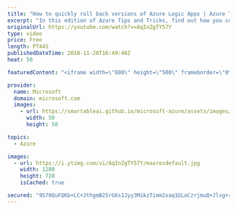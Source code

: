 ```yaml
---
title: "How to quickly roll back versions of Azure Logic Apps | Azure Tips and Tricks"
excerpt: "In this edition of Azure Tips and Tricks, find out how you could quickly roll back to a previous version of an Azure Logic App. When working with Logic Apps inside of the Azure portal, you may need to go back to a previous version. This video shows you how to do just that.     For more tips and tricks,"
originalUrl: https://youtube.com/watch?v=AqInZgTY57Y
type: video
price: Free
length: PT44S
publishedDateTime: 2018-11-20T16:49:46Z
heat: 50

featuredContent: "<iframe width=\"800\" height=\"500\" frameborder=\"0\" src=\"https://www.youtube.com/embed/AqInZgTY57Y\" allow=\"accelerometer; autoplay; encrypted-media; gyroscope; picture-in-picture\" allowfullscreen></iframe>"

provider:
  name: Microsoft
  domain: microsoft.com
  images:
    - url: https://smartableai.github.io/microsoft-azure/assets/images/organizations/microsoft.com-50x50.jpg
      width: 50
      height: 50

topics:
  - Azure

images:
  - url: https://i.ytimg.com/vi/AqInZgTY57Y/maxresdefault.jpg
    width: 1280
    height: 720
    isCached: true

secured: "9S70QuFQKb+LC+JthgmB25rG6s1Jyy3MikzTimm2xaq1GLoCzrjmuQ+Jlsg+rakP/5+DswJjqLwgouypeejLoRTFbS6SBwxfPWZpx7U1h3poQKQroV7Iq5ECh6L7zcyVtt5MXRjBRZtSX2GNRwi4zpO/RBJpM/MLd32yqK+K5sm45dM47RYTG0tbWYQJbCMs+iVJ1jLoEt96OMd2yrmlacGZ+Zuy2ChbmAIJ8pH/HdzuTRV1ZCBVu67sWCr/NNzkIJAPqWu03ozBEXO7iGnFmy1gkHfyZuOmZivWxy/oH4YUxrdPKTt3gXLCBLvUegybGuVhMrNZ/uIimIoCYJ3/LPvttXKcJ4ygfxgC2Kh/f6/rUXUamFbq3jn0e/jTEPtaOhdCBUBcUMfDBB6KKWTYwgxTNvys9jGCaGk5ROkXyKc=;6ybWmYO7KxxsBaC2h0e+FQ=="
---
```


